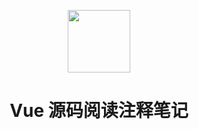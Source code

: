 <p align="center"><a href="https://vuejs.org" target="_blank"><img width="100"src="https://vuejs.org/images/logo.png"></a></p>

<h1 align="center">Vue 源码阅读注释笔记</h1>